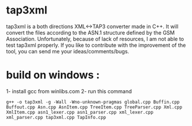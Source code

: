 # tap3xml
tap3xml is a both directions XML&lt;->TAP3 converter made in C++. It will convert the files according to the ASN.1 structure defined by the GSM Association.  Unfortunately, because of lack of resources, I am not able to test tap3xml properly. If you like to contribute with the improvement of the tool, you can send me your ideas/comments/bugs.

# build on windows :
1- install gcc from winlibs.com
2- run this command
```
g++ -o tap3xml -g -Wall -Wno-unknown-pragmas global.cpp Buffin.cpp Buffout.cpp Asn.cpp AsnItem.cpp TreeItem.cpp TreeParser.cpp Xml.cpp XmlItem.cpp asn1_lexer.cpp asn1_parser.cpp xml_lexer.cpp xml_parser.cpp tap3xml.cpp TapInfo.cpp
```

